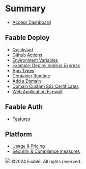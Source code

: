 # Summary​

- [Access Dashboard](https://dashboard.faable.com)

## Faable Deploy

- [Quickstart](README.md)
- [Github Actions](deploy/github-actions.md)
- [Environment Variables](deploy/env.md)
- [Example: Deploy node.js Express](deploy/guide-express.md)
- [App Types](deploy/container-types.md)
- [Container Runtime](deploy/runtime.md)
- [Add a Domain](deploy/domain-configure.md)
- [Domain Custom SSL Certificates](deploy/domain-custom-ssl-certificates.md)
- [Web Application Firewall](deploy/security-waf.md)

## Faable Auth

- [Features](auth/features-vs-others.md)

## Platform

- [Usage & Pricing](platform/pricing.md)
- [Security & Compliance measures](platform/security-compliance.md)

![](https://faable.com/logo/Wide.png)
©2024 Faable. All rights reserved.
